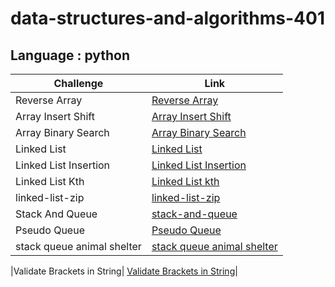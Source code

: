 # data-structures-and-algorithms-401
## Language : python

| Challenge              | Link                                                   |
| -----------            | -----------                                            |
| Reverse Array          | [Reverse Array](./array-reverse/README.md)             |
| Array Insert Shift     | [Array Insert Shift](./array-insert-shift/README.md)   | 
| Array Binary Search    | [Array Binary Search](./array-binary-search/README.md) |  
| Linked List            | [Linked List](./linked-list/README.md)                 | 
| Linked List Insertion  | [Linked List Insertion](./linked-list-insertions/README.md)      | 
| Linked List Kth        | [Linked List kth](./linked-list-kth/README.md)      | 
| linked-list-zip        | [linked-list-zip](./linked-list-zip/README.md)      |
| Stack And Queue        | [stack-and-queue](./stack-and-queue/README.md)      |
| Pseudo Queue           | [Pseudo Queue ](./stack-and-queue/stack_and_queue/stack_queue_pseudo/README.md)      |
| stack queue animal shelter| [stack queue animal shelter](./stack-and-queue/stack_and_queue/stack_queue_animal_shelter/README.md)|

|Validate Brackets in String| [Validate Brackets in String](./stack-and-queue/stack_and_queue/stack_queue_brackets/README.md)|








